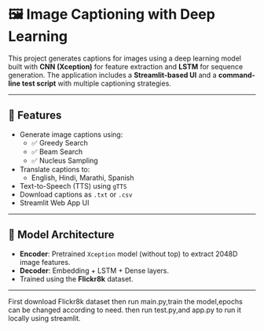 # 🖼️ Image Captioning with Deep Learning

This project generates captions for images using a deep learning model built with **CNN (Xception)** for feature extraction and **LSTM** for sequence generation. The application includes a **Streamlit-based UI** and a **command-line test script** with multiple captioning strategies.

---

## 🚀 Features

- Generate image captions using:
  - ✅ Greedy Search
  - ✅ Beam Search
  - ✅ Nucleus Sampling
- Translate captions to:
  - English, Hindi, Marathi, Spanish
- Text-to-Speech (TTS) using `gTTS`
- Download captions as `.txt` or `.csv`
- Streamlit Web App UI

---

## 🧠 Model Architecture

- **Encoder**: Pretrained `Xception` model (without top) to extract 2048D image features.
- **Decoder**: Embedding + LSTM + Dense layers.
- Trained using the **Flickr8k** dataset.

---

First download Flickr8k dataset then run main.py,train the model,epochs can be changed according to need.
then run test.py,and app.py to run it locally using streamlit.

